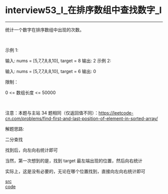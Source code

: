 # interview53_I_在排序数组中查找数字_I

---

统计一个数字在排序数组中出现的次数。

 

示例 1:

输入: nums = [5,7,7,8,8,10], target = 8
输出: 2
示例 2:

输入: nums = [5,7,7,8,8,10], target = 6
输出: 0
 

限制：

0 <= 数组长度 <= 50000

 

注意：本题与主站 34 题相同（仅返回值不同）：https://leetcode-cn.com/problems/find-first-and-last-position-of-element-in-sorted-array/


解题思路:

二分查找

找到后，向左向右统计即可

当然，第一次想到的是，找到 target 最左端出现的位置，然后向右统计

实际上，这是没有必要的，无论在哪个位置找到，直接向左向右统计即可


[src](https://leetcode-cn.com/problems/zai-pai-xu-shu-zu-zhong-cha-zhao-shu-zi-lcof/) <br>
[code](code/interview53_I.c) <br>
